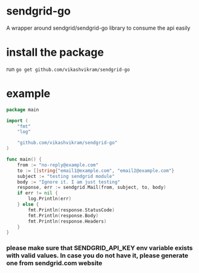 # sendgrid-go
A wrapper around sendgrid/sendgrid-go library to consume the api easily

# install the package
run `go get github.com/vikashvikram/sendgrid-go`

# example
```go
package main

import (
	"fmt"
	"log"

	"github.com/vikashvikram/sendgrid-go"
)

func main() {
	from := "no-reply@example.com"
	to := []string{"email1@example.com", "email2@example.com"}
	subject := "testing sendgrid module"
	body := "Ignore it. I am just testing"
	response, err := sendgrid.Mail(from, subject, to, body)
	if err != nil {
		log.Println(err)
	} else {
		fmt.Println(response.StatusCode)
		fmt.Println(response.Body)
		fmt.Println(response.Headers)
	}
}
```
### please make sure that SENDGRID_API_KEY env variable exists with valid values. In case you do not have it, please generate one from sendgrid.com website


